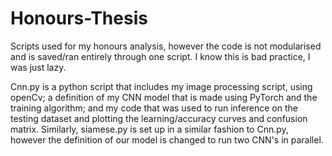 # Honours-Thesis
Scripts used for my honours analysis, however the code is not modularised and is saved/ran entirely through one script. I know this is bad practice, I was just lazy.

Cnn.py is a python script that includes my image processing script, using openCv; a definition of my CNN model that is made using PyTorch and the training algorithm; and my code that was used to run inference on the testing dataset and plotting the learning/accuracy curves and confusion matrix. Similarly, siamese.py is set up in a similar fashion to Cnn.py, however the definition of our model is changed to run two CNN's in parallel. 
